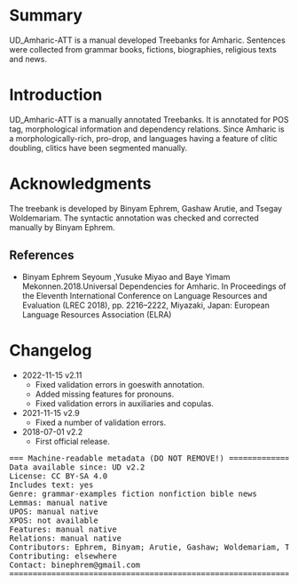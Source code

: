 # Summary

UD_Amharic-ATT is a manual developed Treebanks for Amharic. Sentences were collected from grammar books, fictions, biographies, religious texts and news.

# Introduction

UD_Amharic-ATT is a manually annotated Treebanks. It is annotated for POS tag, morphological information and dependency relations. Since Amharic is a morphologically-rich, pro-drop, and languages having a feature of clitic doubling, clitics have been segmented manually.

# Acknowledgments

The treebank is developed by Binyam Ephrem, Gashaw Arutie, and Tsegay Woldemariam. The syntactic annotation was checked and corrected manually by Binyam Ephrem.


## References

* Binyam Ephrem Seyoum ,Yusuke Miyao and Baye Yimam Mekonnen.2018.Universal Dependencies for Amharic. In Proceedings of the Eleventh International Conference on Language Resources and Evaluation (LREC 2018), pp. 2216–2222, Miyazaki, Japan: European Language Resources Association (ELRA)


# Changelog

* 2022-11-15 v2.11
  * Fixed validation errors in goeswith annotation.
  * Added missing features for pronouns.
  * Fixed validation errors in auxiliaries and copulas.
* 2021-11-15 v2.9
  * Fixed a number of validation errors.
* 2018-07-01 v2.2
  * First official release.

<pre>
=== Machine-readable metadata (DO NOT REMOVE!) ================================
Data available since: UD v2.2
License: CC BY-SA 4.0
Includes text: yes
Genre: grammar-examples fiction nonfiction bible news
Lemmas: manual native
UPOS: manual native
XPOS: not available
Features: manual native
Relations: manual native
Contributors: Ephrem, Binyam; Arutie, Gashaw; Woldemariam, Tsegay; Navarro Horñiacek, Juan Ignacio
Contributing: elsewhere
Contact: binephrem@gmail.com
===============================================================================
</pre>
